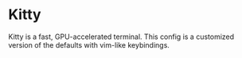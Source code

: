 # Kitty

Kitty is a fast, GPU-accelerated terminal. This config is a customized version
of the defaults with vim-like keybindings.
